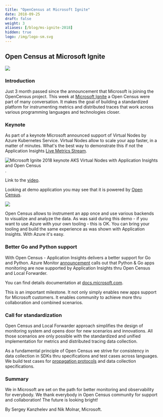 ```yaml
---
title: "OpenCensus at Microsoft Ignite"
date: 2018-09-25
draft: false
weight: 3
aliases: [/blog/ms-ignite-2018]
hidden: true
logo: /img/logo-sm.svg
---
```


## Open Census at Microsoft Ignite

![](http://appanacdn.blob.core.windows.net/cdn/icons/aic.png)

### Introduction

Just 3 month passed since the announcement that Microsoft is joining the
OpenCensus project. This week at [Microsoft
Ignite](https://www.microsoft.com/ignite) a Open Census were part of
many conversation. It makes the goal of building a standardized platform
for instrumenting metrics and distributed traces that work across
various programming languages and technologies closer.

### Keynote

As part of a keynote Microsoft announced support of Virtual Nodes by
Azure Kubernetes Service. Virtual Nodes allow to scale your app faster,
in a matter of minutes. What's the best way to demonstrate this if not
the Application Insights [Live
Metrics Stream](https://docs.microsoft.com/azure/application-insights/app-insights-live-stream).

![Microsoft Ignite 2018 keynote AKS Virtual Nodes with Application
Insights and Open Census](images/ms-ignite-kyenote.gif).

Link to the [video](https://mediastream.microsoft.com/events/2018/1809/Ignite/player/tracks/track2.html?start=17300).

Looking at demo application you may see that it is powered by [Open
Census](https://github.com/Azure-Samples/virtual-node-autoscale).

![](images/keynote-demo-app-uses-open-census.png)

Open Census allows to instrument an app once and use various backends to
visualize and analyze the data. As was said during this demo - if you
want to use Azure with your own tooling - this is OK. You can bring your
tooling and build the same experience as was shown with Application
Insights. With Azure it's easy.

### Better Go and Python support

With Open Census - Application Insights delivers a better support for Go
and Python. Azure Monitor
[announcement](https://azure.microsoft.com/blog/new-full-stack-monitoring-capabilities-in-azure-monitor/)
calls out that Python & Go apps monitoring are now supported by
Application Insights thru Open Census and Local Forwarder.

You can find details documentation at
[docs.microsoft.com](https://docs.microsoft.com/azure/application-insights/distributed-tracing#enable-via-opencensus).

This is an important milestone. It not only simply enables new apps
support for Microsoft customers. It enables community to achieve more
thru collaboration and combined scenarios.

### Call for standardization

Open Census and Local Forwarder approach simplifies the design of
monitoring system and opens door for new scenarios and innovations. All
those scenarios are only possible with the standardized and unified
implementation for metrics and distributed tracing data collection.

As a fundamental principle of Open Census we strive for consistency in
data collection in SDKs thru specifications and test cases across
languages. We build test cases for [propagation
protocols](https://github.com/w3c/distributed-tracing) and data
collection specifications.

### Summary

We in Microsoft are set on the path for better monitoring and
observability for everybody. We thank everybody in Open Census community
for support and collaboration! The future is looking bright!

By Sergey Kanzhelev and Nik Molnar, Microsoft.

